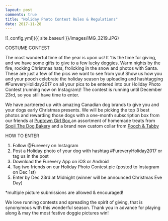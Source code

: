 ```yaml
---
layout: post
comments: true
title: "Holiday Photo Contest Rules & Regulations"
date: 2017-11-28
---
```

![_config.yml]({{ site.baseurl }}/images/IMG_3219.JPG)

COSTUME CONTEST

The most wonderful time of the year is upon us! It 'tis the time for giving, and we have some gifts to give to a few lucky doggies. Warm nights by the fire, rocking Christmas hats, frolicking in the snow and photos with Santa. These are just a few of the pics we want to see from you! Show us how you and your pooch celebrate the holiday season by uploading and hashtagging #FureveryHoliday2017 on all your pics to be entered into our Holiday Photo Contest (running now on Instagram)! The contest is running until December 23rd, so you still have time to enter. 

We have partnered up with amazing Canadian dog brands to give you and your dogs early Christmas presents. We will be picking the top 3 best photos and rewarding those dogs with a one-month subscription box from our friends at <a href="http://www.puptowngirlbox.com/">Puptown Girl Box</a>,an assortment of homemade treats from <a href="https://spoilthedogbakery.squarespace.com/">Spoil The Dog Bakery</a> and a brand new custom collar from <a href="https://www.etsy.com/ca/shop/PoochandTabby/">Pooch & Tabby</a>

HOW TO ENTER 
1. Follow @Furevery on Instagram 
2. Post a Holiday photo of your dog with hashtag #FureveryHoliday2017 or tag us in the post
3. Download the Furevery App on iOS or Android
4. Tag two friends on our Holiday Photo Contest pic (posted to Instagram on Dec 1st)
5. Enter by Dec 23rd at Midnight (winner will be announced Christmas Eve Day)

*multiple picture submissions are allowed & encouraged!

We love running contests and spreading the spirit of giving, that is synonymous with this wonderful season. Thank you in advance for playing along & may the most festive doggie pictures win! 




